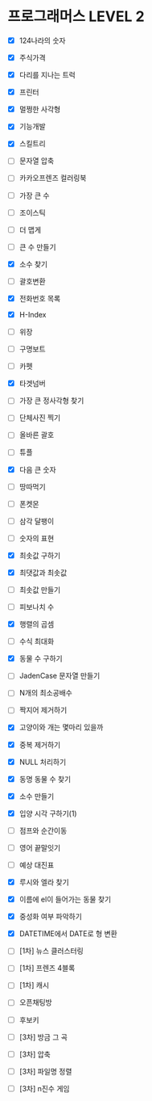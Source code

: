 # 프로그래머스 LEVEL 2

- [x] 124나라의 숫자
- [x] 주식가격
- [x] 다리를 지나는 트럭
- [x] 프린터
- [x] 멀쩡한 사각형
- [x] 기능개발
- [x] 스킬트리
- [ ] 문자열 압축
- [ ] 카카오프렌즈 컬러링북
- [ ] 가장 큰 수
- [ ] 조이스틱
- [ ] 더 맵게
- [ ] 큰 수 만들기
- [x] 소수 찾기
- [ ] 괄호변환
- [x] 전화번호 목록
- [x] H-Index
- [ ] 위장
- [ ] 구명보트
- [ ] 카펫
- [x] 타겟넘버
- [ ] 가장 큰 정사각형 찾기
- [ ] 단체사진 찍기
- [ ] 올바른 괄호
- [ ] 튜플
- [x] 다음 큰 숫자
- [ ] 땅따먹기
- [ ] 폰켓몬
- [ ] 삼각 달팽이
- [ ] 숫자의 표현
- [x] 최솟값 구하기
- [x] 최댓값과 최솟값
- [ ] 최솟값 만들기
- [ ] 피보나치 수
- [x] 행렬의 곱셈
- [ ] 수식 최대화
- [x] 동물 수 구하기
- [ ] JadenCase 문자열 만들기
- [ ] N개의 최소공배수
- [ ] 짝지어 제거하기
- [x] 고양이와 개는 몇마리 있을까
- [x] 중복 제거하기
- [x] NULL 처리하기
- [x] 동명 동물 수 찾기
- [x] 소수 만들기
- [x] 입양 시각 구하기(1)
- [ ] 점프와 순간이동
- [ ] 영어 끝말잇기
- [ ] 예상 대진표
- [x] 루시와 엘라 찾기
- [x] 이름에 el이 들어가는 동물 찾기
- [x] 중성화 여부 파악하기
- [x] DATETIME에서 DATE로 형 변환
- [ ] [1차] 뉴스 클러스터링
- [ ] [1차] 프렌즈 4블록
- [ ] [1차] 캐시
- [ ] 오픈채팅방
- [ ] 후보키
- [ ] [3차] 방금 그 곡
- [ ] [3차] 압축
- [ ] [3차] 파일명 정렬
- [ ] [3차] n진수 게임







